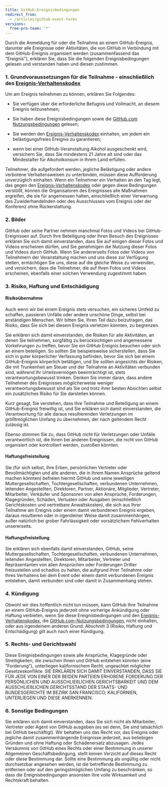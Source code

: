 ```yaml
---
title: GitHub-Ereignisbedingungen
redirect_from:
  - /articles/github-event-terms
versions:
  free-pro-team: '*'
---
```


Durch die Anmeldung für oder die Teilnahme an einem GitHub-Ereignis, darunter alle Ereignisse oder Aktivitäten, die von GitHub in Verbindung mit dem GitHub-Ereignis organisiert werden (zusammenfassend das "Ereignis"), erklären Sie, dass Sie die folgenden Ereignisbedingungen gelesen und verstanden haben und diesen zustimmen.

### 1. Grundvoraussetzungen für die Teilnahme - einschließlich des [Ereignis-Verhaltenskodex](/articles/github-event-code-of-conduct)

Um am Ereignis teilnehmen zu können, erklären Sie Folgendes:

- Sie verfügen über die erforderliche Befugnis und Vollmacht, an diesem Ereignis teilzunehmen;

- Sie haben diese Ereignisbedingungen sowie die [GitHub.com Nutzungsbedingungen](/articles/github-terms-of-service/) gelesen;

- Sie werden den [Ereignis-Verhaltenskodex](/articles/github-event-code-of-conduct) einhalten, um jedem ein belästigungsfreies Ereignis zu garantieren;

- wenn bei einer GitHub-Veranstaltung Alkohol ausgeschenkt wird, versichern Sie, dass Sie mindestens 21 Jahre alt sind oder das Mindestalter für Alkoholkonsum in Ihrem Land erfüllen.

Teilnehmer, die aufgefordert werden, jegliche Belästigung oder andere verbotene Verhaltensweisen zu unterbinden, müssen diese Aufforderung unverzüglich einhalten. Wenn ein Teilnehmer ein Verhalten an den Tag legt, das gegen den [Ereignis-Verhaltenskodex](/articles/github-event-code-of-conduct) oder gegen diese Bedingungen verstößt, können die Organisatoren des Ereignisses alle Maßnahmen ergreifen, die sie für angemessen halten, einschließlich einer Verwarnung des Zuwiderhandelnden oder des Ausschlusses vom Ereignis oder der Konferenz ohne Rückerstattung.

### 2. Bilder

GitHub oder seine Partner nehmen manchmal Fotos und Videos bei GitHub-Ereignissen auf. Durch Ihre Beteiligung oder Ihren Besuch des Ereignisses erklären Sie sich damit einverstanden, dass Sie auf einigen dieser Fotos und Videos erscheinen dürfen, und Sie genehmigen die Nutzung dieser Fotos und Videos durch GitHub. Wenn Sie andererseits Fotos oder Videos von Teilnehmern der Veranstaltung machen und uns diese zur Verfügung stellen, ermächtigen Sie uns, diese auf die gleiche Weise zu verwenden, und versichern, dass die Teilnehmer, die auf Ihren Fotos und Videos erscheinen, ebenfalls einer solchen Verwendung zugestimmt haben.

### 3. Risiko, Haftung und Entschädigung

#### Risikoübernahme
Auch wenn wir bei einem Ereignis stets versuchen, ein sicheres Umfeld zu schaffen, passieren Unfälle oder andere unschöne Dinge, selbst bei anständigen Menschen. Wir bitten Sie, Ihren Teil dazu beizutragen, das Risiko, dass Sie sich bei diesem Ereignis verletzen könnten, zu begrenzen.

Sie erklären sich damit einverstanden, die Risiken für alle Aktivitäten, an denen Sie teilnehmen, sorgfältig zu berücksichtigen und angemessene Vorkehrungen zu treffen, bevor Sie ein GitHub Ereignis besuchen oder sich an einem beteiligen. So sollten Sie beispielsweise sicherstellen, dass Sie sich in guter körperlicher Verfassung befinden, bevor Sie sich bei einem GitHub-Ereignis körperlich betätigen, und Sie sollten angesichts der Risiken, die mit Trunkenheit am Steuer und der Teilnahme an Aktivitäten verbunden sind, während Ihr Urteilsvermögen beeinträchtigt ist, stets verantwortungsbewusst trinken. Denken Sie immer daran, dass andere Teilnehmer des Ereignisses möglicherweise weniger verantwortungsbewusst sind als Sie und trotz ihrer besten Absichten selbst ein zusätzliches Risiko für Sie darstellen können.

Kurz gesagt, Sie verstehen, dass Ihre Teilnahme und Beteiligung an einem GitHub-Ereignis freiwillig ist, und Sie erklären sich damit einverstanden, die Verantwortung für alle daraus resultierenden Verletzungen im größtmöglichen Umfang zu übernehmen, der nach geltendem Recht zulässig ist.

Ebenso stimmen Sie zu, dass GitHub nicht für Verletzungen oder Unfälle verantwortlich ist, die Ihnen bei anderen Ereignissen, die nicht von GitHub organisiert oder kontrolliert werden, zustoßen könnten.

#### Haftungsfreistellung
Sie (für sich selbst, Ihre Erben, persönlichen Vertreter oder Bevollmächtigten und alle anderen, die in Ihrem Namen Ansprüche geltend machen könnten) befreien hiermit GitHub und seine jeweiligen Muttergesellschaften, Tochtergesellschaften, verbundenen Unternehmen, leitenden Angestellten, Direktoren, Partner, Aktionäre, Mitglieder, Vertreter, Mitarbeiter, Verkäufer und Sponsoren von allen Ansprüche, Forderungen, Klagegründen, Schäden, Verlusten oder Ausgaben (einschließlich Gerichtskosten und vertretbare Anwaltskosten), die sich aus Ihrer Teilnahme am Ereignis oder einem damit verbundenen Ereignis ergeben, daraus resultieren oder in irgendeiner Weise damit zusammenhängen, außer natürlich bei grober Fahrlässigkeit oder vorsätzlichem Fehlverhalten unsererseits.

#### Haftungsfreistellung
Sie erklären sich ebenfalls damit einverstanden, GitHub, seine Muttergesellschaften, Tochtergesellschaften, verbundenen Unternehmen, leitenden Angestellten, Direktoren, Mitarbeiter, Vertreter und Repräsentanten von allen Ansprüchen oder Forderungen Dritter freizustellen und schadlos zu halten, die aufgrund Ihrer Teilnahme oder Ihres Verhaltens bei dem Event oder einem damit verbundenen Ereignis entstehen, damit verbunden sind oder damit in Zusammenhang stehen.

### 4. Kündigung

Obwohl wir dies hoffentlich nicht tun müssen, kann GitHub Ihre Teilnahme an einem GitHub-Ereignis jederzeit ohne vorherige Ankündigung oder Haftung verbieten, wenn Sie diese Ereignisbedingungen und den [Ereignis-Verhaltenskodex](/articles/github-event-code-of-conduct), die [GitHub.com-Nutzungsbedingungen](/articles/github-terms-of-service/), nicht einhalten, oder aus irgendeinem anderen Grund. Abschnitt 3 (Risiko, Haftung und Entschädigung) gilt auch nach einer Kündigung.

### 5. Rechts- und Gerichtswahl

Diese Ereignisbedingungen sowie alle Ansprüche, Klagegründe oder Streitigkeiten, die zwischen Ihnen und GitHub entstehen könnten (eine "Forderung"), unterliegen kalifornischem Recht, ungeachtet möglicher Gesetzeskonflikte. SIE ERKLÄREN SICH DAMIT EINVERSTANDEN, DASS SIE FÜR JEDE VON EINER DER BEIDEN PARTEIEN ERHOBENE FORDERUNG DER PERSÖNLICHEN UND AUSSCHLIEßLICHEN GERICHTSBARKEIT UND DEM AUSSCHLIEßLICHEN GERICHTSSTAND DER STAATS- UND BUNDESGERICHTE IM BEZIRK SAN FRANCISCO, KALIFORNIEN, UNTERLIEGEN UND DIESE ANERKENNEN.

### 6. Sonstige Bedingungen

Sie erklären sich damit einverstanden, dass Sie sich nicht als Mitarbeiter, Vertreter oder Agent von GitHub ausgeben (es sei denn, Sie sind tatsächlich bei GitHub beschäftigt). Wir behalten uns das Recht vor, das Ereignis oder jegliche damit zusammenhängende Ereignisse jederzeit, aus beliebigen Gründen und ohne Haftung oder Schadenersatz abzusagen. Jedes Versäumnis von GitHub eines Rechts oder einer Bestimmung in unserer Allgemeinen Geschäftsbedingung, stellt keinen Verzicht auf dieses Recht oder diese Bestimmung dar. Sollte eine Bestimmung als ungültig oder nicht durchsetzbar angesehen werden, ist die betreffende Bestimmung zu entfernen oder auf den geringstmöglichen Umfang zu beschränken,  so dass die Ereignisbedingungen ansonsten ihre volle Wirksamkeit und Rechtskraft behalten.
